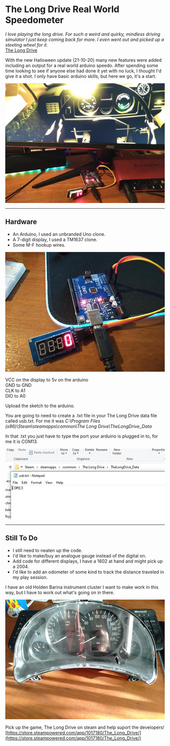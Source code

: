 # The Long Drive Real World Speedometer

*I love playing the long drive. For such a weird and quirky, mindless driving simulator I just keep coming back for more. I even went out and picked up a steeting wheel for it.*  
[The Long Drive](https://store.steampowered.com/app/1017180/The_Long_Drive/)

With the new Halloween update (21-10-20) many new features were added including an output for a real world arduino speedo. After spending some time looking to see if anyone else had done it yet with no luck, I thought I'd give it a shot. I only have basic arduino skills, but here we go, it's a start.

![alt text](https://github.com/BennyBones/TLDspeedo/blob/main/realworldspeedo1.jpg "Real world speedo in action")

---

## Hardware 

* An Arduino, I used an unbranded Uno clone.
* A 7-digit display, I used a TM1637 clone.
* Some M-F hookup wires.


![alt text](https://github.com/BennyBones/TLDspeedo/blob/main/ardunio1.jpg "Arduino")

VCC on the display to 5v on the arduino  
GND to GND  
CLK to A1  
DIO to A0 

Upload the sketch to the arduino.

You are going to need to create a .txt file in your The Long Drive data file called usb.txt. For me it was *C:\Program Files (x86)\Steam\steamapps\common\The Long Drive\TheLongDrive_Data*

In that .txt you just have to type the port your arduino is plugged in to, for me it is COM13.

![alt text](https://github.com/BennyBones/TLDspeedo/blob/main/fileLocation.jpg "File locations")

---

## Still To Do

* I still need to neaten up the code.
* I'd like to make/buy an analogue gauge instead of the digital on.
* Add code for different displays, I have a 1602 at hand and might pick up a 2004.
* I'd like to add an odometer of some kind to track the distance traveled in my play session.

I have an old Holden Barina instrument cluster I want to make work in this way, but I have to work out what's going on in there.

![alt text](https://github.com/BennyBones/TLDspeedo/blob/main/HoldenSpeedo.jpg "Holden XC combo instrument cluster")

Pick up the game, The Long Drive on steam and help suport the developers!
[https://store.steampowered.com/app/1017180/The_Long_Drive/](https://store.steampowered.com/app/1017180/The_Long_Drive/)
